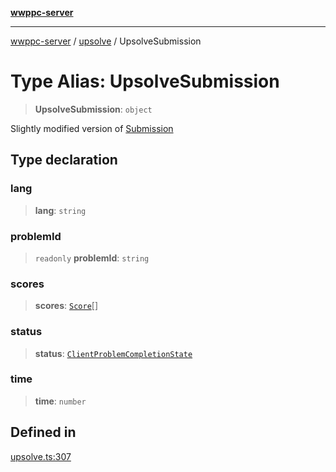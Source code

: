 [**wwppc-server**](../../README.md)

***

[wwppc-server](../../modules.md) / [upsolve](../README.md) / UpsolveSubmission

# Type Alias: UpsolveSubmission

> **UpsolveSubmission**: `object`

Slightly modified version of [Submission](../../database/type-aliases/Submission.md)

## Type declaration

### lang

> **lang**: `string`

### problemId

> `readonly` **problemId**: `string`

### scores

> **scores**: [`Score`](../../database/type-aliases/Score.md)[]

### status

> **status**: [`ClientProblemCompletionState`](../../api/enumerations/ClientProblemCompletionState.md)

### time

> **time**: `number`

## Defined in

[upsolve.ts:307](https://github.com/WWPPC/WWPPC-server/blob/ee3abdd1c71a13a423c7eb75f79ad6723d0eebfc/src/upsolve.ts#L307)
